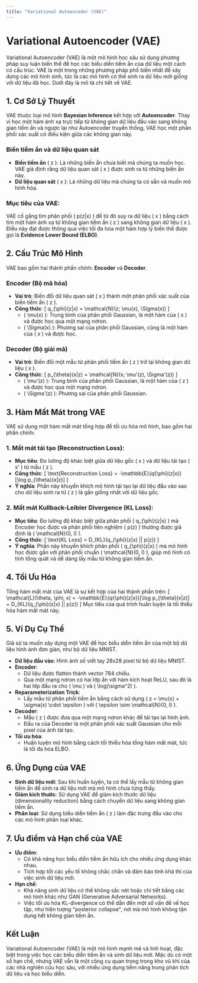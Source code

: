 ```yaml
---
title: "Variational Autoencoder (VAE)"
---
```


# **Variational Autoencoder (VAE)**
Variational Autoencoder (VAE) là một mô hình học sâu sử dụng phương pháp suy luận biến thể để học các biểu diễn tiềm ẩn của dữ liệu một cách có cấu trúc. VAE là một trong những phương pháp phổ biến nhất để xây dựng các mô hình sinh, tức là các mô hình có thể sinh ra dữ liệu mới giống với dữ liệu đã học. Dưới đây là mô tả chi tiết về VAE.

## **1. Cơ Sở Lý Thuyết**
VAE thuộc loại mô hình **Bayesian Inference** kết hợp với **Autoencoder**. Thay vì học một hàm ánh xạ trực tiếp từ không gian dữ liệu đầu vào sang không gian tiềm ẩn và ngược lại như Autoencoder truyền thống, VAE học một phân phối xác suất có điều kiện giữa các không gian này.

### **Biến tiềm ẩn và dữ liệu quan sát**
- **Biến tiềm ẩn** \( z \): Là những biến ẩn chưa biết mà chúng ta muốn học. VAE giả định rằng dữ liệu quan sát \( x \) được sinh ra từ những biến ẩn này.
- **Dữ liệu quan sát** \( x \): Là những dữ liệu mà chúng ta có sẵn và muốn mô hình hóa.

### **Mục tiêu của VAE**:
VAE cố gắng tìm phân phối \( p(z|x) \) để từ đó suy ra dữ liệu \( x \) bằng cách tìm một hàm ánh xạ từ không gian tiềm ẩn \( z \) sang không gian dữ liệu \( x \). Điều này đạt được thông qua việc tối đa hóa một hàm hợp lý biến thể được gọi là **Evidence Lower Bound (ELBO)**.

## **2. Cấu Trúc Mô Hình**
VAE bao gồm hai thành phần chính: **Encoder** và **Decoder**.

### **Encoder (Bộ mã hóa)**
- **Vai trò**: Biến đổi dữ liệu quan sát \( x \) thành một phân phối xác suất của biến tiềm ẩn \( z \).
- **Công thức**: 
  \[
  q_{\phi}(z|x) = \mathcal{N}(z; \mu(x), \Sigma(x))
  \]
  - \( \mu(x) \): Trung bình của phân phối Gaussian, là một hàm của \( x \) và được học qua một mạng nơron.
  - \( \Sigma(x) \): Phương sai của phân phối Gaussian, cũng là một hàm của \( x \) và được học.

### **Decoder (Bộ giải mã)**
- **Vai trò**: Biến đổi một mẫu từ phân phối tiềm ẩn \( z \) trở lại không gian dữ liệu \( x \).
- **Công thức**:
  \[
  p_{\theta}(x|z) = \mathcal{N}(x; \mu'(z), \Sigma'(z))
  \]
  - \( \mu'(z) \): Trung bình của phân phối Gaussian, là một hàm của \( z \) và được học qua một mạng nơron.
  - \( \Sigma'(z) \): Phương sai của phân phối Gaussian.

## **3. Hàm Mất Mát trong VAE**
VAE sử dụng một hàm mất mát tổng hợp để tối ưu hóa mô hình, bao gồm hai phần chính:

### **1. Mất mát tái tạo (Reconstruction Loss)**:
- **Mục tiêu**: Đo lường độ khác biệt giữa dữ liệu gốc \( x \) và dữ liệu tái tạo \( x' \) từ mẫu \( z \).
- **Công thức**:
  \[
  \text{Reconstruction Loss} = -\mathbb{E}_{q_{\phi}(z|x)}[\log p_{\theta}(x|z)]
  \]
- **Ý nghĩa**: Phần này khuyến khích mô hình tái tạo lại dữ liệu đầu vào sao cho dữ liệu sinh ra từ \( z \) là gần giống nhất với dữ liệu gốc.

### **2. Mất mát Kullback-Leibler Divergence (KL Loss)**:
- **Mục tiêu**: Đo lường độ khác biệt giữa phân phối \( q_{\phi}(z|x) \) mà Encoder học được và phân phối tiên nghiệm \( p(z) \) thường được giả định là \( \mathcal{N}(0, I) \).
- **Công thức**:
  \[
  \text{KL Loss} = D_{KL}(q_{\phi}(z|x) || p(z))
  \]
- **Ý nghĩa**: Phần này khuyến khích phân phối \( q_{\phi}(z|x) \) mà mô hình học được gần với phân phối chuẩn \( \mathcal{N}(0, I) \), giúp mô hình có tính tổng quát và dễ dàng lấy mẫu từ không gian tiềm ẩn.

## **4. Tối Ưu Hóa**
Tổng hàm mất mát của VAE là sự kết hợp của hai thành phần trên:
\[
\mathcal{L}(\theta, \phi; x) = -\mathbb{E}_{q_{\phi}(z|x)}[\log p_{\theta}(x|z)] + D_{KL}(q_{\phi}(z|x) || p(z))
\]
Mục tiêu của quá trình huấn luyện là tối thiểu hóa hàm mất mát này.

## **5.  Ví Dụ Cụ Thể**
Giả sử ta muốn xây dựng một VAE để học biểu diễn tiềm ẩn của một bộ dữ liệu hình ảnh đơn giản, như bộ dữ liệu MNIST.

- **Dữ liệu đầu vào**: Hình ảnh số viết tay 28x28 pixel từ bộ dữ liệu MNIST.
- **Encoder**:
  - Dữ liệu được flatten thành vector 784 chiều.
  - Qua một mạng nơron có hai lớp ẩn với hàm kích hoạt ReLU, sau đó là hai lớp đầu ra cho \( \mu \) và \( \log(\sigma^2) \).
- **Reparameterization Trick**:
  - Lấy mẫu từ phân phối tiềm ẩn bằng cách sử dụng \( z = \mu(x) + \sigma(x) \cdot \epsilon \) với \( \epsilon \sim \mathcal{N}(0, I) \).
- **Decoder**:
  - Mẫu \( z \) được đưa qua một mạng nơron khác để tái tạo lại hình ảnh.
  - Đầu ra của Decoder là một phân phối xác suất Gaussian cho mỗi pixel của ảnh tái tạo.
- **Tối ưu hóa**:
  - Huấn luyện mô hình bằng cách tối thiểu hóa tổng hàm mất mát, tức là tối đa hóa ELBO.

## **6. Ứng Dụng của VAE**
- **Sinh dữ liệu mới**: Sau khi huấn luyện, ta có thể lấy mẫu từ không gian tiềm ẩn để sinh ra dữ liệu mới mà mô hình chưa từng thấy.
- **Giảm kích thước**: Sử dụng VAE để giảm kích thước dữ liệu (dimensionality reduction) bằng cách chuyển dữ liệu sang không gian tiềm ẩn.
- **Phân loại**: Sử dụng biểu diễn tiềm ẩn \( z \) làm đặc trưng đầu vào cho các mô hình phân loại khác.

## **7. Ưu điểm và Hạn chế của VAE**
- **Ưu điểm**:
  - Có khả năng học biểu diễn tiềm ẩn hữu ích cho nhiều ứng dụng khác nhau.
  - Tích hợp tốt các yếu tố không chắc chắn và đảm bảo tính khả thi của việc sinh dữ liệu mới.
- **Hạn chế**:
  - Khả năng sinh dữ liệu có thể không sắc nét hoặc chi tiết bằng các mô hình khác như GAN (Generative Adversarial Networks).
  - Việc tối ưu hóa KL-divergence có thể dẫn đến một số vấn đề về học tập, như hiện tượng "posterior collapse", nơi mà mô hình không tận dụng hết không gian tiềm ẩn.

## **Kết Luận**

Variational Autoencoder (VAE) là một mô hình mạnh mẽ và linh hoạt, đặc biệt trong việc học các biểu diễn tiềm ẩn và sinh dữ liệu mới. Mặc dù có một số hạn chế, nhưng VAE vẫn là một công cụ quan trọng trong kho vũ khí của các nhà nghiên cứu học sâu, với nhiều ứng dụng tiềm năng trong phân tích dữ liệu và học biểu diễn.
